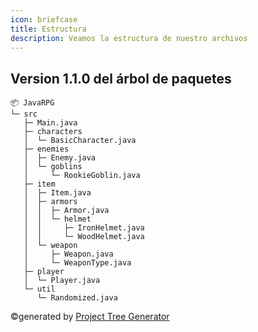 ```yaml
---
icon: briefcase
title: Estructura
description: Veamos la estructura de nuestro archivos
---
```


## Version 1.1.0 del árbol de paquetes <Badge text="Nuevo" type="tip" vertical="middle" />

```
📦 JavaRPG
└─ src
   ├─ Main.java
   ├─ characters
   │  └─ BasicCharacter.java
   ├─ enemies
   │  ├─ Enemy.java
   │  └─ goblins
   │     └─ RookieGoblin.java
   ├─ item
   │  ├─ Item.java
   │  ├─ armors
   │  │  ├─ Armor.java
   │  │  └─ helmet
   │  │     ├─ IronHelmet.java
   │  │     └─ WoodHelmet.java
   │  └─ weapon
   │     ├─ Weapon.java
   │     └─ WeaponType.java
   ├─ player
   │  └─ Player.java
   └─ util
      └─ Randomized.java
```
©generated by [Project Tree Generator](https://woochanleee.github.io/project-tree-generator)
